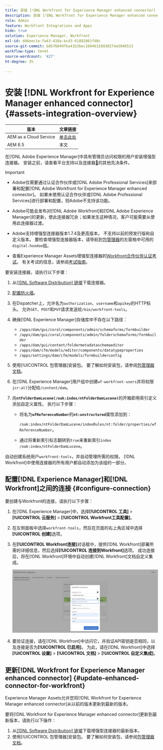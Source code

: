 ```yaml
---
title: 安装 [!DNL Workfront for Experience Manager enhanced connector]
description: 安装 [!DNL Workfront for Experience Manager enhanced connector]
role: Admin
feature: Workfront Integrations and Apps
hide: true
solution: Experience Manager, Workfront
exl-id: dd6eec1e-fa63-410a-bcd3-61892861fd0c
source-git-commit: b8576049fba41b3bec16046316938274a5046513
workflow-type: tm+mt
source-wordcount: '427'
ht-degree: 3%

---
```


# 安装 [!DNL Workfront for Experience Manager enhanced connector] {#assets-integration-overview}

| 版本 | 文章链接 |
| -------- | ---------------------------- |
| AEM as a Cloud Service | [单击此处](https://experienceleague.adobe.com/docs/experience-manager-cloud-service/content/assets/integrations/workfront-connector-install.html?lang=zh-Hans) |
| AEM 6.5 | 本文 |

在[!DNL Adobe Experience Manager]中具有管理员访问权限的用户安装增强型连接器。 安装之前，请查看平台支持以及连接器[&#128279;](https://one.workfront.com/s/csh?context=2467&pubname=the-new-workfront-experience)的其他先决条件。

>[!IMPORTANT]
>
>* Adobe仅需要通过认证合作伙伴或[!DNL Adobe Professional Services]来部署和配置[!DNL Adobe Workfront for Experience Manager enhanced connector]。 如果未使用认证合作伙伴或[!DNL Adobe Professional Services]进行部署和配置，则Adobe不支持该功能。
>
>* Adobe可能会发布对[!DNL Adobe Workfront]和[!DNL Adobe Experience Manager]的更新，使此连接器冗余；如果发生这种情况，客户可能需要从使用此连接器过渡。
>
>* Adobe支持增强型连接器版本1.7.4及更高版本。 不支持以前的预发行版和自定义版本。 要检查增强型连接器版本，请导航到[包管理器](/help/sites-administering/package-manager.md)的左窗格中可用的`digital.hoodoo`组。
>
>* 查看Experience Manager Assets增强型连接器的[Workfront合作伙伴认证考试](https://solutionpartners.adobe.com/solution-partners/home/applications/experience_cloud/workfront/journey/dev_core.html)。 有关考试的信息，请参阅[考试指南](https://express.adobe.com/page/Tc7Mq6zLbPFy8/)。

要安装连接器，请执行以下步骤：

1. 从[[!DNL Software Distribution] 链接](https://experience.adobe.com/#/downloads/content/software-distribution/en/aem.html?package=/content/software-distribution/en/details.html/content/dam/aem/public/adobe/packages/cq650/product/assets/workfront-tools.ui.apps.zip)下载连接器。
1. [配置防火墙](https://one.workfront.com/s/document-item?bundleId=the-new-workfront-experience&topicId=Content%2FAdministration_and_Setup%2FGet_started-WF_administration%2Fconfigure-your-firewall.html)。
1. 在Dispatcher上，允许名为`authorization`、`username`和`apikey`的HTTP标头。 允许`GET`、`POST`和`PUT`请求发送给`/bin/workfront-tools`。
1. 确保[!DNL Experience Manager]存储库中不存在以下路径：

   * `/apps/dam/gui/coral/components/admin/schemaforms/formbuilder`
   * `/apps/dam/gui/coral/components/admin/folderschemaforms/formbuilder`
   * `/apps/dam/gui/content/foldermetadataschemaeditor`
   * `/apps/dam/cfm/models/editor/components/datatypeproperties`
   * `/apps/settings/dam/cfm/models/formbuilderconfig`

1. 使用[!UICONTROL 包管理器]安装包。 要了解如何安装包，请参阅[包管理器文档](/help/sites-administering/package-manager.md)。
1. 在[!DNL Experience Manager]用户组中创建`wf-workfront-users`并将权限`jcr:all`分配给`/content/dam`。
1. 向&#x200B;**`ntFolderDamLucene(/oak:index/ntFolderDamLucene)`**&#x200B;的开箱即用索引定义添加自定义属性。 执行以下步骤：
   * 将名为&#x200B;**`wfReferenceNumber`**&#x200B;的&#x200B;**`nt:unstructured`**&#x200B;属性添加到：

     `/oak:index/ntFolderDamLucene/indexRules/nt:folder/properties/wfReferenceNumber`。
   * 通过将重新索引标志翻转到`true`来重新索引`index /oak:index/ntFolderDamLucene`。

自动创建系统用户`workfront-tools`，并自动管理所需的权限。 [!DNL Workfront]中使用连接器的所有用户都自动添加为该组的一部分。

## 配置[!DNL Experience Manager]和[!DNL Workfront]之间的连接 {#configure-connection}

要创建与Workfront的连接，请执行以下步骤：

1. 在[!DNL Experience Manager]中，选择&#x200B;**[!UICONTROL 工具]** > **[!UICONTROL 云服务]** > **[!UICONTROL Workfront工具配置]**。

1. 在左侧面板中选择`workfront-tools`，然后在页面的右上角区域中选择&#x200B;**[!UICONTROL 创建]**&#x200B;选项。

1. 在&#x200B;**[!UICONTROL Workfront连接]**&#x200B;对话框中，提供[!DNL Workfront]部署所需的详细信息，然后选择&#x200B;**[!UICONTROL 连接到Workfront]**&#x200B;选项。 成功连接后，将在[!DNL Workfront]环境中自动创建[!DNL Workfront]文档自定义集成。

   ![连接[!DNL Experience Manager]和[!DNL Workfront]](/help/assets/assets/wf-connection-config.png)

1. 要验证连接，请在[!DNL Workfront]中访问它，并验证API密钥是否相同，以及连接是否为&#x200B;**[!UICONTROL 已启用]**。 为此，请在[!DNL Workfront]中选择&#x200B;**[!UICONTROL 设置]** > **[!UICONTROL 文档]** > **[!UICONTROL 自定义集成]**。

## 更新[!DNL Workfront for Experience Manager enhanced connector] {#update-enhanced-connector-for-workfront}

Experience Manager Assets允许您将[!DNL Workfront for Experience Manager enhanced connector]从以前的版本更新到最新的版本。

要将[!DNL Workfront for Experience Manager enhanced connector]更新到最新版本，请执行以下操作：

1. 从[[!DNL Software Distribution] 链接](https://experience.adobe.com/#/downloads/content/software-distribution/en/aem.html?package=/content/software-distribution/en/details.html/content/dam/aem/public/adobe/packages/cq650/product/assets/workfront-tools.ui.apps.zip)下载增强型连接器的最新版本。
1. 使用[!UICONTROL 包管理器]安装包。 要了解如何安装包，请参阅[包管理器文档](/help/sites-administering/package-manager.md)。
